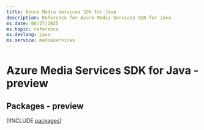 ```yaml
---
title: Azure Media Services SDK for Java
description: Reference for Azure Media Services SDK for Java
ms.date: 06/27/2025
ms.topic: reference
ms.devlang: java
ms.service: mediaservices
---
```

# Azure Media Services SDK for Java - preview
## Packages - preview
[!INCLUDE [packages](media-services-index.md)]